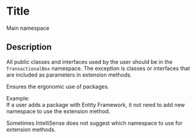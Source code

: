 # Title
Main namespace

## Description
All public classes and interfaces used by the user should be in the `TransactionalBox` namespace. The exception is classes or interfaces that are included as parameters in extension methods.

Ensures the ergonomic use of packages.

Example:   
 If a user adds a package with Entity Framework, it not need to add new namespace to use the extension method.

Sometimes IntelliSense does not suggest which namespace to use for extension methods.
